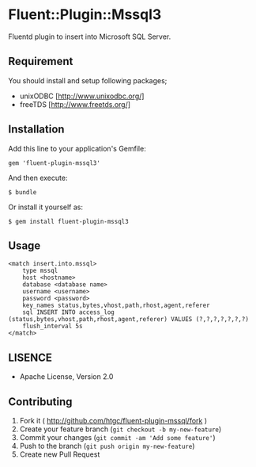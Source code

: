 # Fluent::Plugin::Mssql3

Fluentd plugin to insert into Microsoft SQL Server.

## Requirement

You should install and setup following packages;

- unixODBC [http://www.unixodbc.org/]
- freeTDS [http://www.freetds.org/]

## Installation

Add this line to your application's Gemfile:

    gem 'fluent-plugin-mssql3'

And then execute:

    $ bundle

Or install it yourself as:

    $ gem install fluent-plugin-mssql3

## Usage

```
<match insert.into.mssql>
    type mssql
    host <hostname>
    database <database name>
    username <username>
    password <password>
    key_names status,bytes,vhost,path,rhost,agent,referer
    sql INSERT INTO access_log (status,bytes,vhost,path,rhost,agent,referer) VALUES (?,?,?,?,?,?,?)
    flush_interval 5s
</match>
```

## LISENCE

- Apache License, Version 2.0

## Contributing

1. Fork it ( http://github.com/htgc/fluent-plugin-mssql/fork )
2. Create your feature branch (`git checkout -b my-new-feature`)
3. Commit your changes (`git commit -am 'Add some feature'`)
4. Push to the branch (`git push origin my-new-feature`)
5. Create new Pull Request

